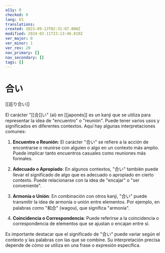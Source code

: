 ```yaml
---
a11y: 0
checked: 0
lang: ES
translations: 
created: 2023-09-13T02:31:07.000Z
modified: 2024-03-11T23:13:46.819Z
ver_major: 0
ver_minor: 1
ver_rev: 20
nav_primary: []
nav_secondary: []
tags: []
---
```

# 合い

[[巡り合い]]

El carácter "[[合]]い" (ai) en [[japonés]] es un kanji que se utiliza para representar la idea de "encuentro" o "reunión". Puede tener varios usos y significados en diferentes contextos. Aquí hay algunas interpretaciones comunes:

1. **Encuentro o Reunión**: El carácter "合い" se refiere a la acción de encontrarse o reunirse con alguien o algo en un contexto más amplio. Puede implicar tanto encuentros casuales como reuniones más formales.
    
2. **Adecuado o Apropiado**: En algunos contextos, "合い" también puede llevar el significado de algo que es adecuado o apropiado en cierto contexto. Puede relacionarse con la idea de "encajar" o "ser conveniente".
    
3. **Armonía o Unión**: En combinación con otros kanji, "合い" puede transmitir la idea de armonía o unión entre elementos. Por ejemplo, en palabras como "和合" (wagou), que significa "armonía".
    
4. **Coincidencia o Correspondencia**: Puede referirse a la coincidencia o correspondencia de elementos que se ajustan o encajan entre sí.
    

Es importante destacar que el significado de "合い" puede variar según el contexto y las palabras con las que se combine. Su interpretación precisa depende de cómo se utiliza en una frase o expresión específica.